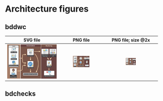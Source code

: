 # Architecture figures


## bddwc

|  SVG file  |  PNG file  |  PNG file; size @2x  |
|:----:|:----:|:----:|
| <img width=800% src="https://raw.githubusercontent.com/bd-R/bdgraphics/master/arc/bddwc/arc_bddwc.svg"/> | <img width=40% src="https://raw.githubusercontent.com/bd-R/bdgraphics/master/arc/bddwc/arc_bddwc.png"/> | <img width=20% src="https://raw.githubusercontent.com/bd-R/bdgraphics/master/arc/bddwc/arc_bddwc@2x.png"/> |

## bdchecks